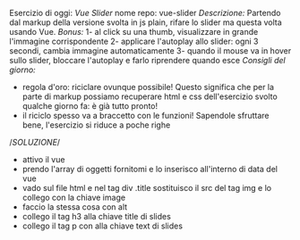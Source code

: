 Esercizio di oggi: *Vue Slider*
nome repo: vue-slider
*Descrizione:*
Partendo dal markup della versione svolta in js plain, rifare lo slider ma questa volta usando Vue.
*Bonus:*
1- al click su una thumb, visualizzare in grande l'immagine corrispondente
2- applicare l'autoplay allo slider: ogni 3 secondi, cambia immagine automaticamente
3- quando il mouse va in hover sullo slider, bloccare l'autoplay e farlo riprendere quando esce
*Consigli del giorno:*
- regola d'oro: riciclare ovunque possibile! Questo significa che per la parte di markup possiamo recuperare html e css dell'esercizio svolto qualche giorno fa: è già tutto pronto!
- il riciclo spesso va a braccetto con le funzioni! Sapendole sfruttare bene, l'esercizio si riduce a poche righe

/*SOLUZIONE*/
- attivo il vue
- prendo l'array di oggetti fornitomi e lo inserisco all'interno di data del vue
- vado sul file html e nel tag div .title sostituisco il src del tag img e lo collego con la chiave image
- faccio la stessa cosa con alt
- collego il tag h3 alla chiave title di slides
- collego il tag p con alla chiave text di slides